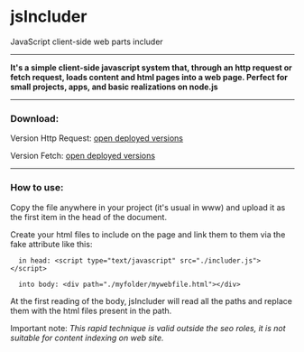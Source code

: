 # jsIncluder 
JavaScript client-side web parts includer

---

__It's a simple client-side javascript system that, through an http request or fetch request, loads content and html pages into a web page.
Perfect for small projects, apps, and basic realizations on node.js__

---

### Download:


Version Http Request: [open deployed versions](https://github.com/ShapeGroup/jsIncluder/tree/master/Deployed/viahttp/)

Version Fetch:  [open deployed versions](https://github.com/ShapeGroup/jsIncluder/tree/master/Deployed/viafetch/)

---

### How to use:


Copy the file anywhere in your project (it's usual in www) and upload it as the first item in the head of the document.


Create your html files to include on the page and link them to them via the fake attribute like this:


      in head: <script type="text/javascript" src="./includer.js"></script>

      into body: <div path="./myfolder/mywebfile.html"></div>


At the first reading of the body, jsIncluder will read all the paths and replace them with the html files present in the path.


Important note: _This rapid technique is valid outside the seo roles, it is not suitable for content indexing on web site._

